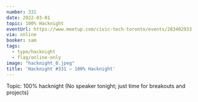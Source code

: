 ```yaml
---
number: 331
date: 2022-03-01
topic: 100% Hacknight
eventUrl: https://www.meetup.com/civic-tech-toronto/events/283402933
via: online
booker: sam
tags:
  - type/hacknight
  - flag/online-only
image: "hacknight_0.jpeg"
title: 'Hacknight #331 – 100% Hacknight'
---
```


Topic:
100% hacknight
(No speaker tonight; just time for breakouts and projects)
